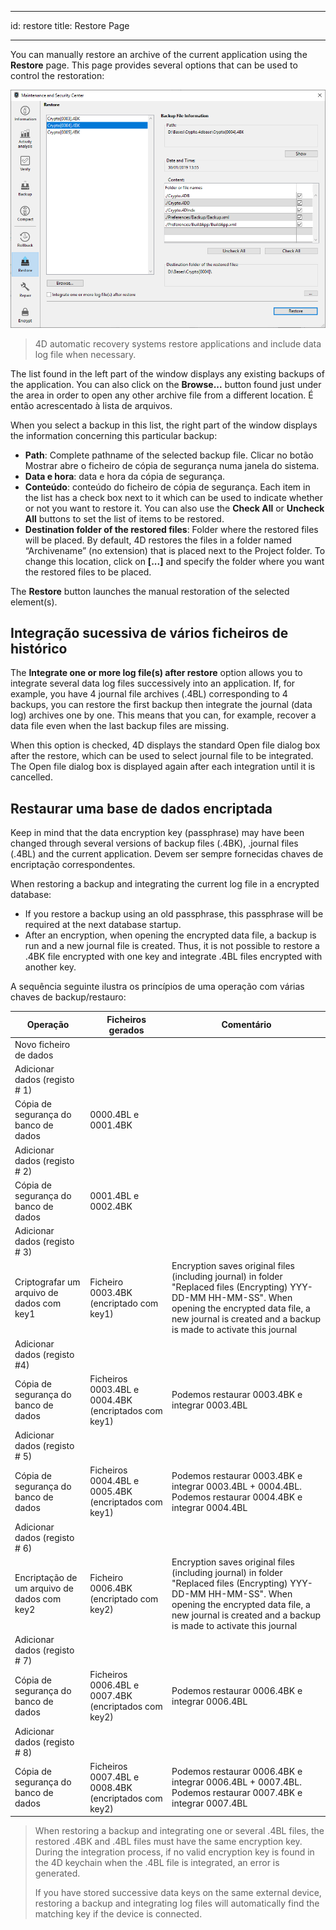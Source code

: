 - - -
id: restore title: Restore Page
- - -

You can manually restore an archive of the current application using the **Restore** page. This page provides several options that can be used to control the restoration:

![](../assets/en/MSC/MSC_restore.png)

> 4D automatic recovery systems restore applications and include data log file when necessary.

The list found in the left part of the window displays any existing backups of the application. You can also click on the **Browse...** button found just under the area in order to open any other archive file from a different location. É então acrescentado à lista de arquivos.

When you select a backup in this list, the right part of the window displays the information concerning this particular backup:

- **Path**: Complete pathname of the selected backup file. Clicar no botão Mostrar abre o ficheiro de cópia de segurança numa janela do sistema.
- **Data e hora**: data e hora da cópia de segurança.
- **Conteúdo**: conteúdo do ficheiro de cópia de segurança. Each item in the list has a check box next to it which can be used to indicate whether or not you want to restore it. You can also use the **Check All** or **Uncheck All** buttons to set the list of items to be restored.
- **Destination folder of the restored files**: Folder where the restored files will be placed. By default, 4D restores the files in a folder named “Archivename” (no extension) that is placed next to the Project folder. To change this location, click on **[...]** and specify the folder where you want the restored files to be placed.

The **Restore** button launches the manual restoration of the selected element(s).

## Integração sucessiva de vários ficheiros de histórico

The **Integrate one or more log file(s) after restore** option allows you to integrate several data log files successively into an application. If, for example, you have 4 journal file archives (.4BL) corresponding to 4 backups, you can restore the first backup then integrate the journal (data log) archives one by one. This means that you can, for example, recover a data file even when the last backup files are missing.

When this option is checked, 4D displays the standard Open file dialog box after the restore, which can be used to select journal file to be integrated. The Open file dialog box is displayed again after each integration until it is cancelled.

## Restaurar uma base de dados encriptada

Keep in mind that the data encryption key (passphrase) may have been changed through several versions of backup files (.4BK), .journal files (.4BL) and the current application. Devem ser sempre fornecidas chaves de encriptação correspondentes.

When restoring a backup and integrating the current log file in a encrypted database:

- If you restore a backup using an old passphrase, this passphrase will be required at the next database startup.
- After an encryption, when opening the encrypted data file, a backup is run and a new journal file is created. Thus, it is not possible to restore a .4BK file encrypted with one key and integrate .4BL files encrypted with another key.

A sequência seguinte ilustra os princípios de uma operação com várias chaves de backup/restauro:


| Operação                                    | Ficheiros gerados                                    | Comentário                                                                                                                                                                                                                   |
| ------------------------------------------- | ---------------------------------------------------- | ---------------------------------------------------------------------------------------------------------------------------------------------------------------------------------------------------------------------------- |
| Novo ficheiro de dados                      |                                                      |                                                                                                                                                                                                                              |
| Adicionar dados (registo # 1)               |                                                      |                                                                                                                                                                                                                              |
| Cópia de segurança do banco de dados        | 0000.4BL e 0001.4BK                                  |                                                                                                                                                                                                                              |
| Adicionar dados (registo # 2)               |                                                      |                                                                                                                                                                                                                              |
| Cópia de segurança do banco de dados        | 0001.4BL e 0002.4BK                                  |                                                                                                                                                                                                                              |
| Adicionar dados (registo # 3)               |                                                      |                                                                                                                                                                                                                              |
| Criptografar um arquivo de dados com key1   | Ficheiro 0003.4BK (encriptado com key1)              | Encryption saves original files (including journal) in folder "Replaced files (Encrypting) YYY-DD-MM HH-MM-SS". When opening the encrypted data file, a new journal is created and a backup is made to activate this journal |
| Adicionar dados (registo #4)                |                                                      |                                                                                                                                                                                                                              |
| Cópia de segurança do banco de dados        | Ficheiros 0003.4BL e 0004.4BK (encriptados com key1) | Podemos restaurar 0003.4BK e integrar 0003.4BL                                                                                                                                                                               |
| Adicionar dados (registo # 5)               |                                                      |                                                                                                                                                                                                                              |
| Cópia de segurança do banco de dados        | Ficheiros 0004.4BL e 0005.4BK (encriptados com key1) | Podemos restaurar 0003.4BK e integrar 0003.4BL + 0004.4BL. Podemos restaurar 0004.4BK e integrar 0004.4BL                                                                                                                    |
| Adicionar dados (registo # 6)               |                                                      |                                                                                                                                                                                                                              |
| Encriptação de um arquivo de dados com key2 | Ficheiro 0006.4BK (encriptado com key2)              | Encryption saves original files (including journal) in folder "Replaced files (Encrypting) YYY-DD-MM HH-MM-SS". When opening the encrypted data file, a new journal is created and a backup is made to activate this journal |
| Adicionar dados (registo # 7)               |                                                      |                                                                                                                                                                                                                              |
| Cópia de segurança do banco de dados        | Ficheiros 0006.4BL e 0007.4BK (encriptados com key2) | Podemos restaurar 0006.4BK e integrar 0006.4BL                                                                                                                                                                               |
| Adicionar dados (registo # 8)               |                                                      |                                                                                                                                                                                                                              |
| Cópia de segurança do banco de dados        | Ficheiros 0007.4BL e 0008.4BK (encriptados com key2) | Podemos restaurar 0006.4BK e integrar 0006.4BL + 0007.4BL. Podemos restaurar 0007.4BK e integrar 0007.4BL                                                                                                                    |
> When restoring a backup and integrating one or several .4BL files, the restored .4BK and .4BL files must have the same encryption key. During the integration process, if no valid encryption key is found in the 4D keychain when the .4BL file is integrated, an error is generated.
> 
> If you have stored successive data keys on the same external device, restoring a backup and integrating log files will automatically find the matching key if the device is connected.

